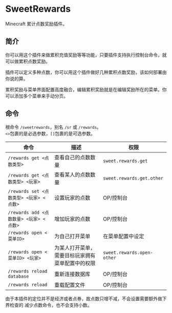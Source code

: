 # SweetRewards

Minecraft 累计点数奖励插件。

## 简介

你可以用这个插件来做累积充值奖励等等功能，只要插件支持执行控制台命令，就可以做累积点数奖励。

插件可以定义多种点数，你可以用这个插件做好几种累积点数奖励，该如何部署由你说的算。

累积奖励与菜单界面配置高度融合，编辑累积奖励就是在编辑奖励所在的菜单。你可以添加多个菜单来手动分页。

## 命令

根命令 `/sweetrewards`，别名 `/sr` 或 `/rewards`。  
`<>`包裹的是必选参数，`[]`包裹的是可选参数。

| 命令                              | 描述                       | 权限                         |
|---------------------------------|--------------------------|----------------------------|
| `/rewards get <点数类型>`           | 查看自己的点数数量                | `sweet.rewards.get`        |
| `/rewards get <点数类型> <玩家>`      | 查看某人的点数数量                | `sweet.rewards.get.other`  |
| `/rewards set <点数类型> <玩家> <点数>` | 设置玩家的点数                  | OP/控制台                     |
| `/rewards add <点数数量> <玩家> <点数>` | 增加玩家的点数                  | OP/控制台                     |
| `/rewards open <菜单ID>`          | 为自己打开菜单                  | 在菜单配置中设定                   |
| `/rewards open <菜单ID> <玩家>`     | 为某人打开菜单，需要目标玩家拥有菜单配置中的权限 | `sweet.rewards.open-other` |
| `/rewards reload database`      | 重新连接数据库                  | OP/控制台                     |
| `/rewards reload`               | 重载配置文件                   | OP/控制台                     |

由于本插件的定位并不是经济或者点券，故点数只增不减，不会设置需要额外做下界检查的 减少点数命令，也不会支持小数。
